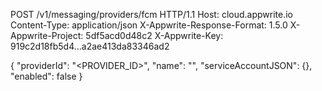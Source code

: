 POST /v1/messaging/providers/fcm HTTP/1.1
Host: cloud.appwrite.io
Content-Type: application/json
X-Appwrite-Response-Format: 1.5.0
X-Appwrite-Project: 5df5acd0d48c2
X-Appwrite-Key: 919c2d18fb5d4...a2ae413da83346ad2

{
  "providerId": "<PROVIDER_ID>",
  "name": "<NAME>",
  "serviceAccountJSON": {},
  "enabled": false
}
